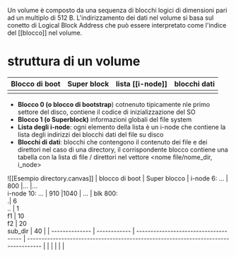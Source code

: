 Un volume è composto da una sequenza di blocchi logici  di dimensioni pari ad un multiplo di 512 B.
L'indirizzamento dei dati nel volume si basa sul conetto di Logical Block Address che può essere interpretato come l'indice del [[blocco]] nel volume.




# struttura di un volume


| Blocco di boot | Super block | lista [[i-node]] | blocchi dati |
| -------------- | ----------- | ---------------- | ------------ |
|                |             |                  |              |


- **Blocco 0 (o blocco di bootstrap**) cotnenuto tipicamente nle primo settore del disco, contiene il codice di inizializzazione del SO
- **Blocco 1 (o Superblock)** informazioni globali del file system
- **Lista degli i-node**: ogni elemento della lista è un i-node che contiene la lista degli indirizzi dei blocchi dati del file su disco
- **Blocchi di dati**: blocchi che contengono il contenuto dei file e dei direttori nel caso di una directory, il corrispondente blocco contiene una tabella con la lista di file / direttori nel vettore <nome file/nome_dir, i_node>

![[Esempio directory.canvas]]
| blocco di boot | Super blocco | i-node 6:  ... \| 800 \|... \|... </br>  i-node 10: ... \| 910 \|1040 \| ... | blk 800:</br> .\| 6 </br> .. \| 1 </br> f1 \| 10 </br> f2 \| 20 </br> sub_dir \| 40 |
| -------------- | ------------ | ------------------------------------- | ----------------------------------------------------------------------------------- |
|                |              |                                       |                                                                                     |
